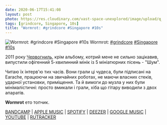 ```yaml
---
date: 2020-06-17T15:41:08
layout: post
photo: https://res.cloudinary.com/vast-space-unexplored/image/upload/q_auto,dpr_auto,w_auto/photos/photo_998_17-06-2020_15-41-08.jpg
tags: [grindcore, Singapore, 10s]
title: "Wormrot: #grindcore #Singapore #10s"
---
```

![Wormrot: #grindcore #Singapore #10s](https://res.cloudinary.com/vast-space-unexplored/image/upload/q_auto,dpr_auto,w_auto/photos/photo_998_17-06-2020_15-41-08.jpg)
Wormrot: [#grindcore](/tags/#grindcore) [#Singapore](/tags/#Singapore) [#10s](/tags/#10s)

2011 року [Червогниль](/2020-05-10-wormrot--grindcore-singapore-10s), крім альбому, котрий мене не сильно зацікавив, випустили офігенний 5-хвилинний мінік із 5 мініатюрних пісень - &quot;Шум&quot;.

Читаю їх інтерв&#39;ю тих часів. Вони грали ці чудеса, були підписані на Earache, працюючи на звичайних роботах, не маючи власних стеків, ударної установки, приміщення. Та й вимоги до музла у них були мінімалістичні: просто вмикали і грали, хіба що гітару виводили  з двох апаратів.

**Wormrot** ето топчик.

[BANDCAMP](https://wormrot.bandcamp.com/album/noise-ep) \| [APPLE MUSIC](https://music.apple.com/us/album/noise-ep/529570476) \| [SPOTIFY](https://open.spotify.com/album/6dY7MZafBbXjrXhdzmHs55) \| [DEEZER](https://www.deezer.com/album/6968880?utm_source=deezer&amp;utm_content=album-6968880&amp;utm_term=1601611822_1592397561&amp;utm_medium=web) \| [GOOGLE MUSIC](https://play.google.com/music/m/Bfaaibnxx5gyhvh66nxux2ab4zy?t=Noise_-_Wormrot) \| [YOUTUBE](https://www.youtube.com/playlist?list=PL6_qhP3eWX5PA8SFCVM5QbtHEOn0mAlhe) \| [RUTRACKER](https://rutracker.org/forum/viewtopic.php?t=4592275)